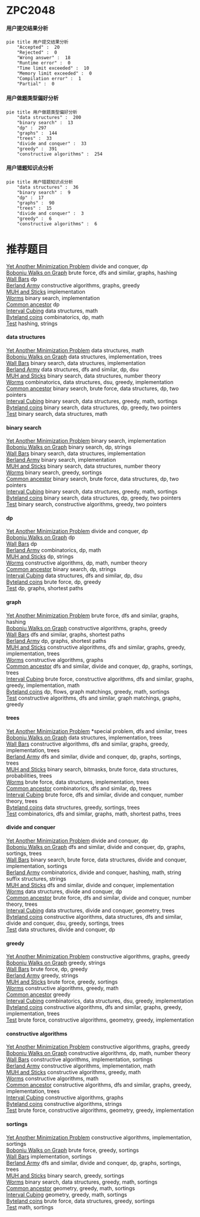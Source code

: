 # ZPC2048
<!-- tabs:start -->
#### **用户提交结果分析**

```mermaid
pie title 用户提交结果分析
    "Accepted" :  20
    "Rejected" :  0
    "Wrong answer" :  18
    "Runtime error" :  0
    "Time limit exceeded" :  10
    "Memory limit exceeded" :  0
    "Compilation error" :  1
    "Partial" :  0
```
#### **用户做题类型偏好分析**

```mermaid
pie title 用户做题类型偏好分析
    "data structures" :  200
    "binary search" :  13
    "dp" :  297
    "graphs" :  144
    "trees" :  33
    "divide and conquer" :  33
    "greedy" :  391
    "constructive algorithms" :  254
```
#### **用户错题知识点分析**

```mermaid
pie title 用户错题知识点分析
    "data structures" :  36
    "binary search" :  9
    "dp" :  17
    "graphs" :  90
    "trees" :  15
    "divide and conquer" :  3
    "greedy" :  6
    "constructive algorithms" :  6
```
<!-- tabs:end -->
# 推荐题目
[Yet Another Minimization Problem](http://codeforces.com/problemset/problem/868/F)		divide and conquer,
                        dp		  
[Boboniu Walks on Graph](https://codeforces.com/contest/1395/problem/E)		brute force,
                        dfs and similar,
                        graphs,
                        hashing		  
[Wall Bars](http://codeforces.com/problemset/problem/268/D)		dp		  
[Berland Army](http://codeforces.com/problemset/problem/883/B)		constructive algorithms,
                        graphs,
                        greedy		  
[MUH and Sticks](http://codeforces.com/problemset/problem/471/A)		implementation		  
[Worms](http://codeforces.com/problemset/problem/474/B)		binary search,
                        implementation		  
[Common ancestor](http://codeforces.com/problemset/problem/49/E)		dp		  
[Interval Cubing](http://codeforces.com/problemset/problem/311/D)		data structures,
                        math		  
[Byteland coins](https://codeforces.com/contest/759/problem/E)		combinatorics,
                        dp,
                        math		  
[Test](http://codeforces.com/problemset/problem/25/E)		hashing,
                        strings		  
<!-- tabs:start -->
#### **data structures**
[Yet Another Minimization Problem](http://codeforces.com/problemset/problem/311/D)		data structures,
                        math		  
[Boboniu Walks on Graph](http://codeforces.com/problemset/problem/331/D3)		data structures,
                        implementation,
                        trees		  
[Wall Bars](http://codeforces.com/problemset/problem/551/E)		binary search,
                        data structures,
                        implementation		  
[Berland Army](http://codeforces.com/problemset/problem/292/D)		data structures,
                        dfs and similar,
                        dp,
                        dsu		  
[MUH and Sticks](http://codeforces.com/problemset/problem/1182/F)		binary search,
                        data structures,
                        number theory		  
[Worms](http://codeforces.com/problemset/problem/1442/B)		combinatorics,
                        data structures,
                        dsu,
                        greedy,
                        implementation		  
[Common ancestor](http://codeforces.com/problemset/problem/1335/E1)		binary search,
                        brute force,
                        data structures,
                        dp,
                        two pointers		  
[Interval Cubing](http://codeforces.com/problemset/problem/1490/F)		binary search,
                        data structures,
                        greedy,
                        math,
                        sortings		  
[Byteland coins](http://codeforces.com/problemset/problem/1492/C)		binary search,
                        data structures,
                        dp,
                        greedy,
                        two pointers		  
[Test](http://codeforces.com/problemset/problem/1490/G)		binary search,
                        data structures,
                        math		  
#### **binary search**
[Yet Another Minimization Problem](http://codeforces.com/problemset/problem/474/B)		binary search,
                        implementation		  
[Boboniu Walks on Graph](http://codeforces.com/problemset/problem/1310/C)		binary search,
                        dp,
                        strings		  
[Wall Bars](http://codeforces.com/problemset/problem/551/E)		binary search,
                        data structures,
                        implementation		  
[Berland Army](http://codeforces.com/problemset/problem/84/C)		binary search,
                        implementation		  
[MUH and Sticks](http://codeforces.com/problemset/problem/1182/F)		binary search,
                        data structures,
                        number theory		  
[Worms](http://codeforces.com/problemset/problem/1443/C)		binary search,
                        greedy,
                        sortings		  
[Common ancestor](http://codeforces.com/problemset/problem/1335/E1)		binary search,
                        brute force,
                        data structures,
                        dp,
                        two pointers		  
[Interval Cubing](http://codeforces.com/problemset/problem/1490/F)		binary search,
                        data structures,
                        greedy,
                        math,
                        sortings		  
[Byteland coins](http://codeforces.com/problemset/problem/1492/C)		binary search,
                        data structures,
                        dp,
                        greedy,
                        two pointers		  
[Test](http://codeforces.com/problemset/problem/1463/D)		binary search,
                        constructive algorithms,
                        greedy,
                        two pointers		  
#### **dp**
[Yet Another Minimization Problem](http://codeforces.com/problemset/problem/868/F)		divide and conquer,
                        dp		  
[Boboniu Walks on Graph](http://codeforces.com/problemset/problem/268/D)		dp		  
[Wall Bars](http://codeforces.com/problemset/problem/49/E)		dp		  
[Berland Army](https://codeforces.com/contest/759/problem/E)		combinatorics,
                        dp,
                        math		  
[MUH and Sticks](http://codeforces.com/problemset/problem/137/D)		dp,
                        strings		  
[Worms](http://codeforces.com/problemset/problem/546/D)		constructive algorithms,
                        dp,
                        math,
                        number theory		  
[Common ancestor](http://codeforces.com/problemset/problem/1310/C)		binary search,
                        dp,
                        strings		  
[Interval Cubing](http://codeforces.com/problemset/problem/292/D)		data structures,
                        dfs and similar,
                        dp,
                        dsu		  
[Byteland coins](http://codeforces.com/problemset/problem/1384/B1)		brute force,
                        dp,
                        greedy		  
[Test](http://codeforces.com/problemset/problem/416/E)		dp,
                        graphs,
                        shortest paths		  
#### **graph**
[Yet Another Minimization Problem](https://codeforces.com/contest/1395/problem/E)		brute force,
                        dfs and similar,
                        graphs,
                        hashing		  
[Boboniu Walks on Graph](http://codeforces.com/problemset/problem/883/B)		constructive algorithms,
                        graphs,
                        greedy		  
[Wall Bars](http://codeforces.com/problemset/problem/821/D)		dfs and similar,
                        graphs,
                        shortest paths		  
[Berland Army](http://codeforces.com/problemset/problem/416/E)		dp,
                        graphs,
                        shortest paths		  
[MUH and Sticks](http://codeforces.com/problemset/problem/1364/D)		constructive algorithms,
                        dfs and similar,
                        graphs,
                        greedy,
                        implementation,
                        trees		  
[Worms](https://codeforces.com/contest/1496/problem/E)		constructive algorithms,
                        graphs		  
[Common ancestor](http://codeforces.com/problemset/problem/613/D)		dfs and similar,
                        divide and conquer,
                        dp,
                        graphs,
                        sortings,
                        trees		  
[Interval Cubing](http://codeforces.com/problemset/problem/1487/C)		brute force,
                        constructive algorithms,
                        dfs and similar,
                        graphs,
                        greedy,
                        implementation,
                        math		  
[Byteland coins](http://codeforces.com/problemset/problem/1437/C)		dp,
                        flows,
                        graph matchings,
                        greedy,
                        math,
                        sortings		  
[Test](http://codeforces.com/problemset/problem/1470/D)		constructive algorithms,
                        dfs and similar,
                        graph matchings,
                        graphs,
                        greedy		  
#### **trees**
[Yet Another Minimization Problem](http://codeforces.com/problemset/problem/1387/B2)		*special problem,
                        dfs and similar,
                        trees		  
[Boboniu Walks on Graph](http://codeforces.com/problemset/problem/331/D3)		data structures,
                        implementation,
                        trees		  
[Wall Bars](http://codeforces.com/problemset/problem/1364/D)		constructive algorithms,
                        dfs and similar,
                        graphs,
                        greedy,
                        implementation,
                        trees		  
[Berland Army](http://codeforces.com/problemset/problem/613/D)		dfs and similar,
                        divide and conquer,
                        dp,
                        graphs,
                        sortings,
                        trees		  
[MUH and Sticks](http://codeforces.com/problemset/problem/1479/D)		binary search,
                        bitmasks,
                        brute force,
                        data structures,
                        probabilities,
                        trees		  
[Worms](http://codeforces.com/problemset/problem/1511/C)		brute force,
                        data structures,
                        implementation,
                        trees		  
[Common ancestor](http://codeforces.com/problemset/problem/1499/F)		combinatorics,
                        dfs and similar,
                        dp,
                        trees		  
[Interval Cubing](http://codeforces.com/problemset/problem/1491/E)		brute force,
                        dfs and similar,
                        divide and conquer,
                        number theory,
                        trees		  
[Byteland coins](http://codeforces.com/problemset/problem/1466/D)		data structures,
                        greedy,
                        sortings,
                        trees		  
[Test](http://codeforces.com/problemset/problem/1495/D)		combinatorics,
                        dfs and similar,
                        graphs,
                        math,
                        shortest paths,
                        trees		  
#### **divide and conquer**
[Yet Another Minimization Problem](http://codeforces.com/problemset/problem/868/F)		divide and conquer,
                        dp		  
[Boboniu Walks on Graph](http://codeforces.com/problemset/problem/613/D)		dfs and similar,
                        divide and conquer,
                        dp,
                        graphs,
                        sortings,
                        trees		  
[Wall Bars](http://codeforces.com/problemset/problem/1461/D)		binary search,
                        brute force,
                        data structures,
                        divide and conquer,
                        implementation,
                        sortings		  
[Berland Army](http://codeforces.com/problemset/problem/1466/G)		combinatorics,
                        divide and conquer,
                        hashing,
                        math,
                        string suffix structures,
                        strings		  
[MUH and Sticks](http://codeforces.com/problemset/problem/1490/D)		dfs and similar,
                        divide and conquer,
                        implementation		  
[Worms](https://codeforces.com/contest/1483/problem/C)		data structures,
                        divide and conquer,
                        dp		  
[Common ancestor](http://codeforces.com/problemset/problem/1491/E)		brute force,
                        dfs and similar,
                        divide and conquer,
                        number theory,
                        trees		  
[Interval Cubing](http://codeforces.com/problemset/problem/1303/G)		data structures,
                        divide and conquer,
                        geometry,
                        trees		  
[Byteland coins](http://codeforces.com/problemset/problem/1494/D)		constructive algorithms,
                        data structures,
                        dfs and similar,
                        divide and conquer,
                        dsu,
                        greedy,
                        sortings,
                        trees		  
[Test](http://codeforces.com/problemset/problem/1482/E)		data structures,
                        divide and conquer,
                        dp		  
#### **greedy**
[Yet Another Minimization Problem](http://codeforces.com/problemset/problem/883/B)		constructive algorithms,
                        graphs,
                        greedy		  
[Boboniu Walks on Graph](http://codeforces.com/problemset/problem/91/A)		greedy,
                        strings		  
[Wall Bars](http://codeforces.com/problemset/problem/1384/B1)		brute force,
                        dp,
                        greedy		  
[Berland Army](http://codeforces.com/problemset/problem/1107/A)		greedy,
                        strings		  
[MUH and Sticks](http://codeforces.com/problemset/problem/529/B)		brute force,
                        greedy,
                        sortings		  
[Worms](https://codeforces.com/contest/1350/problem/D)		constructive algorithms,
                        greedy,
                        math		  
[Common ancestor](http://codeforces.com/problemset/problem/1077/B)		greedy		  
[Interval Cubing](http://codeforces.com/problemset/problem/1442/B)		combinatorics,
                        data structures,
                        dsu,
                        greedy,
                        implementation		  
[Byteland coins](http://codeforces.com/problemset/problem/1364/D)		constructive algorithms,
                        dfs and similar,
                        graphs,
                        greedy,
                        implementation,
                        trees		  
[Test](http://codeforces.com/problemset/problem/1292/B)		brute force,
                        constructive algorithms,
                        geometry,
                        greedy,
                        implementation		  
#### **constructive algorithms**
[Yet Another Minimization Problem](http://codeforces.com/problemset/problem/883/B)		constructive algorithms,
                        graphs,
                        greedy		  
[Boboniu Walks on Graph](http://codeforces.com/problemset/problem/546/D)		constructive algorithms,
                        dp,
                        math,
                        number theory		  
[Wall Bars](http://codeforces.com/problemset/problem/347/A)		constructive algorithms,
                        implementation,
                        sortings		  
[Berland Army](http://codeforces.com/problemset/problem/746/C)		constructive algorithms,
                        implementation,
                        math		  
[MUH and Sticks](https://codeforces.com/contest/1350/problem/D)		constructive algorithms,
                        greedy,
                        math		  
[Worms](http://codeforces.com/problemset/problem/949/B)		constructive algorithms,
                        math		  
[Common ancestor](http://codeforces.com/problemset/problem/1364/D)		constructive algorithms,
                        dfs and similar,
                        graphs,
                        greedy,
                        implementation,
                        trees		  
[Interval Cubing](https://codeforces.com/contest/1496/problem/E)		constructive algorithms,
                        graphs		  
[Byteland coins](http://codeforces.com/problemset/problem/1421/C)		constructive algorithms,
                        strings		  
[Test](http://codeforces.com/problemset/problem/1292/B)		brute force,
                        constructive algorithms,
                        geometry,
                        greedy,
                        implementation		  
#### **sortings**
[Yet Another Minimization Problem](http://codeforces.com/problemset/problem/347/A)		constructive algorithms,
                        implementation,
                        sortings		  
[Boboniu Walks on Graph](http://codeforces.com/problemset/problem/529/B)		brute force,
                        greedy,
                        sortings		  
[Wall Bars](http://codeforces.com/problemset/problem/792/A)		implementation,
                        sortings		  
[Berland Army](http://codeforces.com/problemset/problem/613/D)		dfs and similar,
                        divide and conquer,
                        dp,
                        graphs,
                        sortings,
                        trees		  
[MUH and Sticks](http://codeforces.com/problemset/problem/1443/C)		binary search,
                        greedy,
                        sortings		  
[Worms](http://codeforces.com/problemset/problem/1490/F)		binary search,
                        data structures,
                        greedy,
                        math,
                        sortings		  
[Common ancestor](https://codeforces.com/contest/1496/problem/C)		geometry,
                        greedy,
                        math,
                        sortings		  
[Interval Cubing](http://codeforces.com/problemset/problem/1495/A)		geometry,
                        greedy,
                        math,
                        sortings		  
[Byteland coins](http://codeforces.com/problemset/problem/1497/A)		brute force,
                        data structures,
                        greedy,
                        sortings		  
[Test](http://codeforces.com/problemset/problem/1427/A)		math,
                        sortings		  
<!-- tabs:end -->
